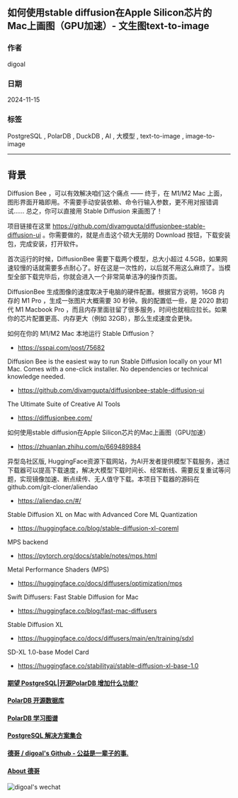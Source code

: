 ## 如何使用stable diffusion在Apple Silicon芯片的Mac上画图（GPU加速）- 文生图text-to-image     
                                                                        
### 作者                                                             
digoal                                                               
                                                                               
### 日期                                                                             
2024-11-15                                            
                                      
### 标签                                                           
PostgreSQL , PolarDB , DuckDB , AI , 大模型 , text-to-image , image-to-image          
                                                                                                   
----                                                                            
                                                                                          
## 背景     
Diffusion Bee ，可以有效解决咱们这个痛点 —— 终于，在 M1/M2 Mac 上面，图形界面开箱即用。不需要手动安装依赖、命令行输入参数，更不用对报错调试…… 总之，你可以直接用 Stable Diffusion 来画图了！  
  
项目链接在这里 https://github.com/divamgupta/diffusionbee-stable-diffusion-ui 。你需要做的，就是点击这个硕大无朋的 Download 按钮，下载安装包，完成安装，打开软件。  
  
首次运行的时候，DiffusionBee 需要下载两个模型，总大小超过 4.5GB，如果网速较慢的话就需要多点耐心了。好在这是一次性的，以后就不用这么麻烦了。当模型全部下载完毕后，你就会进入一个非常简单洁净的操作页面。  
  
DiffusionBee 生成图像的速度取决于电脑的硬件配置。根据官方说明，16GB 内存的 M1 Pro ，生成一张图片大概需要 30 秒钟。我的配置低一些，是 2020 款初代 M1 Macbook Pro ，而且内存里面驻留了很多服务，时间也就相应拉长。如果你的芯片配置更高、内存更大（例如 32GB），那么生成速度会更快。  
  
  
如何在你的 M1/M2 Mac 本地运行 Stable Diffusion？  
- https://sspai.com/post/75682  
  
Diffusion Bee is the easiest way to run Stable Diffusion locally on your M1 Mac. Comes with a one-click installer. No dependencies or technical knowledge needed.  
- https://github.com/divamgupta/diffusionbee-stable-diffusion-ui  
  
The Ultimate Suite of Creative AI Tools  
- https://diffusionbee.com/  
  
如何使用stable diffusion在Apple Silicon芯片的Mac上画图（GPU加速）  
- https://zhuanlan.zhihu.com/p/669489884  
  
异型岛社区版, HuggingFace资源下载网站，为AI开发者提供模型下载服务，通过下载器可以提高下载速度，解决大模型下载时间长、经常断线、需要反复重试等问题，实现镜像加速、断点续传、无人值守下载。本项目下载器的源码在 github.com/git-cloner/aliendao      
- https://aliendao.cn/#/  
  
Stable Diffusion XL on Mac with Advanced Core ML Quantization  
- https://huggingface.co/blog/stable-diffusion-xl-coreml  
  
MPS backend  
- https://pytorch.org/docs/stable/notes/mps.html  
  
Metal Performance Shaders (MPS)  
- https://huggingface.co/docs/diffusers/optimization/mps  
  
Swift Diffusers: Fast Stable Diffusion for Mac  
- https://huggingface.co/blog/fast-mac-diffusers  
  
Stable Diffusion XL  
- https://huggingface.co/docs/diffusers/main/en/training/sdxl  
  
SD-XL 1.0-base Model Card  
- https://huggingface.co/stabilityai/stable-diffusion-xl-base-1.0  
  
  
  
  
#### [期望 PostgreSQL|开源PolarDB 增加什么功能?](https://github.com/digoal/blog/issues/76 "269ac3d1c492e938c0191101c7238216")
  
  
#### [PolarDB 开源数据库](https://openpolardb.com/home "57258f76c37864c6e6d23383d05714ea")
  
  
#### [PolarDB 学习图谱](https://www.aliyun.com/database/openpolardb/activity "8642f60e04ed0c814bf9cb9677976bd4")
  
  
#### [PostgreSQL 解决方案集合](../201706/20170601_02.md "40cff096e9ed7122c512b35d8561d9c8")
  
  
#### [德哥 / digoal's Github - 公益是一辈子的事.](https://github.com/digoal/blog/blob/master/README.md "22709685feb7cab07d30f30387f0a9ae")
  
  
#### [About 德哥](https://github.com/digoal/blog/blob/master/me/readme.md "a37735981e7704886ffd590565582dd0")
  
  
![digoal's wechat](../pic/digoal_weixin.jpg "f7ad92eeba24523fd47a6e1a0e691b59")
  
